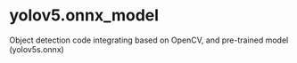 # yolov5.onnx_model
Object detection code integrating based on OpenCV, and pre-trained model (yolov5s.onnx)
